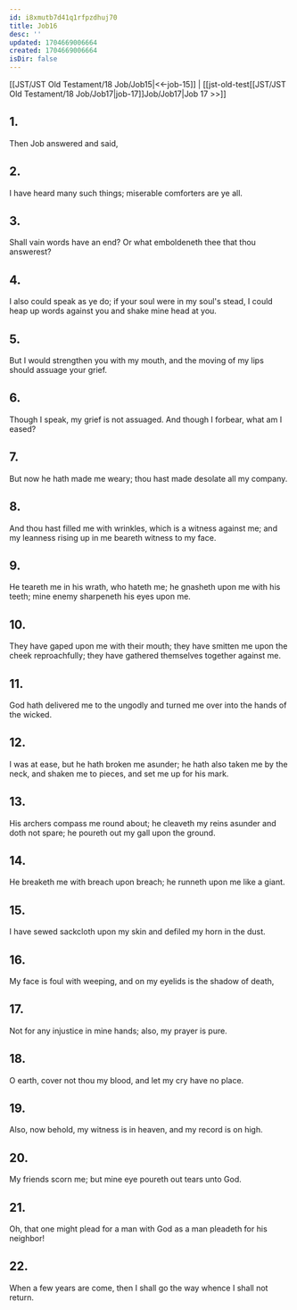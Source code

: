 ```yaml
---
id: i8xmutb7d41q1rfpzdhuj70
title: Job16
desc: ''
updated: 1704669006664
created: 1704669006664
isDir: false
---
```

[[JST/JST Old Testament/18 Job/Job15|<<-job-15]] | [[jst-old-test[[JST/JST Old Testament/18 Job/Job17|job-17]]Job/Job17|Job 17 >>]]
## 1.
Then Job answered and said,
## 2.
I have heard many such things; miserable comforters are ye all.
## 3.
Shall vain words have an end? Or what emboldeneth thee that thou answerest?
## 4.
I also could speak as ye do; if your soul were in my soul\'s stead, I could heap up words against you and shake mine head at you.
## 5.
But I would strengthen you with my mouth, and the moving of my lips should assuage your grief.
## 6.
Though I speak, my grief is not assuaged. And though I forbear, what am I eased?
## 7.
But now he hath made me weary; thou hast made desolate all my company.
## 8.
And thou hast filled me with wrinkles, which is a witness against me; and my leanness rising up in me beareth witness to my face.
## 9.
He teareth me in his wrath, who hateth me; he gnasheth upon me with his teeth; mine enemy sharpeneth his eyes upon me.
## 10.
They have gaped upon me with their mouth; they have smitten me upon the cheek reproachfully; they have gathered themselves together against me.
## 11.
God hath delivered me to the ungodly and turned me over into the hands of the wicked.
## 12.
I was at ease, but he hath broken me asunder; he hath also taken me by the neck, and shaken me to pieces, and set me up for his mark.
## 13.
His archers compass me round about; he cleaveth my reins asunder and doth not spare; he poureth out my gall upon the ground.
## 14.
He breaketh me with breach upon breach; he runneth upon me like a giant.
## 15.
I have sewed sackcloth upon my skin and defiled my horn in the dust.
## 16.
My face is foul with weeping, and on my eyelids is the shadow of death,
## 17.
Not for any injustice in mine hands; also, my prayer is pure.
## 18.
O earth, cover not thou my blood, and let my cry have no place.
## 19.
Also, now behold, my witness is in heaven, and my record is on high.
## 20.
My friends scorn me; but mine eye poureth out tears unto God.
## 21.
Oh, that one might plead for a man with God as a man pleadeth for his neighbor!
## 22.
When a few years are come, then I shall go the way whence I shall not return.

